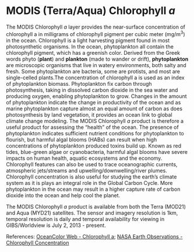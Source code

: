 # MODIS (Terra/Aqua) Chlorophyll *a* 
The MODIS Chlorophyll *a* layer provides the near-surface concentration of chlorophyll a in milligrams of chlorophyll pigment per cubic meter (mg/m<sup>3</sup>) in the ocean. Chlorophyll is a light harvesting pigment found in most photosynthetic organisms. In the ocean, phytoplankton all contain the chlorophyll pigment, which has a greenish color. Derived from the Greek words phyto (**plant**) and **plankton** (made to wander or drift), **phytoplankton** are microscopic organisms that live in watery environments, both salty and fresh. Some phytoplankton are bacteria, some are protists, and most are single-celled plants.The concentration of chlorophyll a is used as an index of phytoplankton biomass. Phytoplankton fix carbon through photosynthesis, taking in dissolved carbon dioxide in the sea water and producing oxygen, enabling phytoplankton to grow. Changes in the amount of phytoplankton indicate the change in productivity of the ocean and as marine phytoplankton capture almost an equal amount of carbon as does photosynthesis by land vegetation, it provides an ocean link to global climate change modeling. The MODIS Chlorophyll *a* product is therefore a useful product for assessing the “health” of the ocean. The presence of phytoplankton indicates sufficient nutrient conditions for phytoplankton to flourish, but harmful algal blooms (HABs) can result when high concentrations of phytoplankton produced toxins build up. Known as red tides, blue-green algae or cyanobacteria, harmful algal blooms have severe impacts on human health, aquatic ecosystems and the economy. Chlorophyll features can also be used to trace oceanographic currents, atmospheric jets/streams and upwelling/downwelling/river plumes. Chlorophyll concentration is also useful for studying the earth’s climate system as it is plays an integral role in the Global Carbon Cycle. More phytoplankton in the ocean may result in a higher capture rate of carbon dioxide into the ocean and help cool the planet.

The MODIS Chlorophyll *a* product is available from both the Terra (MOD21) and Aqua (MYD21) satellites. The sensor and imagery resolution is 1km, temporal resolution is daily and temporal availability for viewing in GIBS/Worldview is July 2, 2013 - present.

References: [OceanColor Web - Chlorophyll a](http://oceancolor.gsfc.nasa.gov/cms/atbd/chlor_a/doc/html); [NASA Earth Observations - Chlorophyll Concentration](http://neo.sci.gsfc.nasa.gov/view.php?datasetId=MY1DMM_CHLORA) 
